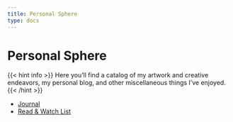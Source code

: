 ```yaml
---
title: Personal Sphere
type: docs
---
```

# Personal Sphere

{{< hint info >}}
Here you’ll find a catalog of my artwork and creative endeavors, my personal blog, and other miscellaneous things I’ve enjoyed.
{{< /hint >}}


- [Journal](/posts)
- [Read & Watch List](/media)

<!-- {{< figure src="/img/IMG_2334.jpeg" title="Lyrics: Bloc Party" >}} -->


<!-- ## See also

[We Need to Talk](/professional/we-need-to-talk) -->